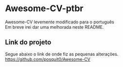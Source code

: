 # Awesome-CV-ptbr
Awesome-CV levemente modificado para o português <br>
Em breve irei dar uma melhorada neste README.

## Link do projeto
Segue abaixo o link de onde fiz as pequenas alterações.
https://github.com/posquit0/Awesome-CV
